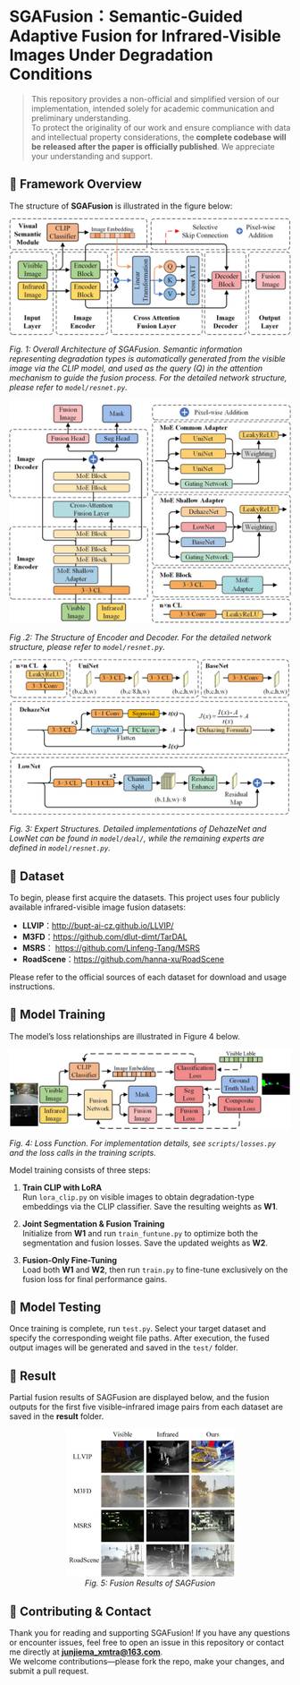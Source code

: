 # SGAFusion：Semantic-Guided Adaptive Fusion for Infrared-Visible Images Under Degradation Conditions

> This repository provides a non-official and simplified version of our implementation, intended solely for academic communication and preliminary understanding.  
> To protect the originality of our work and ensure compliance with data and intellectual property considerations, the **complete codebase will be released after the paper is officially published**.
> We appreciate your understanding and support.

## 🔹 Framework Overview

The structure of **SGAFusion** is illustrated in the figure below:


![image](https://github.com/Wohaizainuli/SGAFusion/blob/main/images/Algorithm%20Framework.jpg)


*Fig. 1: Overall Architecture of SGAFusion. Semantic information representing degradation types is automatically generated from the visible image via the CLIP model, and used as the query (Q) in the attention mechanism to guide the fusion process. For the detailed network structure, please refer to `model/resnet.py`.*


![image](https://github.com/Wohaizainuli/SGAFusion/blob/main/images/Encoder%20and%20Decoder.jpg)


*Fig .2: The Structure of Encoder and Decoder. For the detailed network structure, please refer to `model/resnet.py`.*

![image](https://github.com/Wohaizainuli/SGAFusion/blob/main/images/Expert%20Structures.jpg)

*Fig. 3: Expert Structures. Detailed implementations of DehazeNet and LowNet can be found in `model/deal/`, while the remaining experts are defined in `model/resnet.py`.*


## 🔹 Dataset
To begin, please first acquire the datasets. This project uses four publicly available infrared-visible image fusion datasets:
- **LLVIP**：http://bupt-ai-cz.github.io/LLVIP/
- **M3FD**：https://github.com/dlut-dimt/TarDAL
- **MSRS**： https://github.com/Linfeng-Tang/MSRS
- **RoadScene**：https://github.com/hanna-xu/RoadScene
  
Please refer to the official sources of each dataset for download and usage instructions.

## 🔹 Model Training

The model’s loss relationships are illustrated in Figure 4 below.


![image](https://github.com/Wohaizainuli/SGAFusion/blob/main/images/Loss.jpg)



*Fig. 4: Loss Function. For implementation details, see `scripts/losses.py` and the loss calls in the training scripts.*


Model training consists of three steps:

1. **Train CLIP with LoRA**  
   Run `lora_clip.py` on visible images to obtain degradation-type embeddings via the CLIP classifier. Save the resulting weights as **W1**.

2. **Joint Segmentation & Fusion Training**  
   Initialize from **W1** and run `train_funtune.py` to optimize both the segmentation and fusion losses. Save the updated weights as **W2**.

3. **Fusion-Only Fine-Tuning**  
   Load both **W1** and **W2**, then run `train.py` to fine-tune exclusively on the fusion loss for final performance gains.

## 🔹 Model Testing

Once training is complete, run `test.py`. Select your target dataset and specify the corresponding weight file paths. After execution, the fused output images will be generated and saved in the `test/` folder.


## 🔹 Result

Partial fusion results of SAGFusion are displayed below, and the fusion outputs for the first five visible–infrared image pairs from each dataset are saved in the **result** folder.


<p align="center">
  <img src="https://github.com/Wohaizainuli/SGAFusion/blob/main/images/result.jpg" alt="fusion result" width="60%" />
  <br/>
  <em>Fig. 5: Fusion Results of SAGFusion</em>
</p>

## 🔹 Contributing & Contact

Thank you for reading and supporting SGAFusion! If you have any questions or encounter issues, feel free to open an issue in this repository or contact me directly at **junjiema_xmtra@163.com**.  
We welcome contributions—please fork the repo, make your changes, and submit a pull request.

